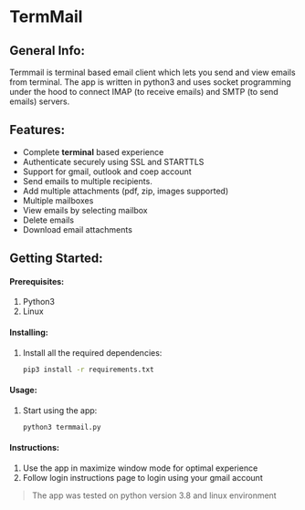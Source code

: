 # TermMail

## General Info:

Termmail is terminal based email client which lets you send and view emails from terminal. The app is written in python3 and uses socket programming under the hood to connect IMAP (to receive emails) and SMTP (to send emails) servers.

## Features:

-   Complete **terminal** based experience
-   Authenticate securely using SSL and STARTTLS
-   Support for gmail, outlook and coep account
-   Send emails to multiple recipients.
-   Add multiple attachments (pdf, zip, images supported)
-   Multiple mailboxes
-   View emails by selecting mailbox
-   Delete emails
-   Download email attachments

## Getting Started:

#### Prerequisites:

1. Python3
2. Linux

#### Installing:

1. Install all the required dependencies:
    ```sh
    pip3 install -r requirements.txt
    ```

#### Usage:

1. Start using the app:
    ```sh
    python3 termmail.py
    ```

#### Instructions:

1. Use the app in maximize window mode for optimal experience
2. Follow login instructions page to login using your gmail account

> The app was tested on python version 3.8 and linux environment
